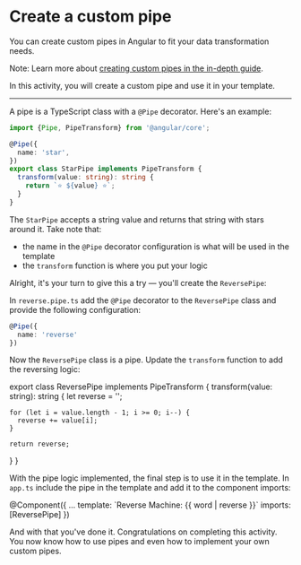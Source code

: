 # Create a custom pipe

You can create custom pipes in Angular to fit your data transformation needs.

Note: Learn more about [creating custom pipes in the in-depth guide](/guide/templates/pipes#creating-custom-pipes).

In this activity, you will create a custom pipe and use it in your template.

<hr>

A pipe is a TypeScript class with a `@Pipe` decorator. Here's an example:

```ts
import {Pipe, PipeTransform} from '@angular/core';

@Pipe({
  name: 'star',
})
export class StarPipe implements PipeTransform {
  transform(value: string): string {
    return `⭐️ ${value} ⭐️`;
  }
}
```

The `StarPipe` accepts a string value and returns that string with stars around it. Take note that:

- the name in the `@Pipe` decorator configuration is what will be used in the template
- the `transform` function is where you put your logic

Alright, it's your turn to give this a try — you'll create the `ReversePipe`:

<docs-workflow>

<docs-step title="Create the `ReversePipe`">

In `reverse.pipe.ts` add the `@Pipe` decorator to the `ReversePipe` class and provide the following configuration:

```ts
@Pipe({
  name: 'reverse'
})
```

</docs-step>

<docs-step title="Implement the `transform` function">

Now the `ReversePipe` class is a pipe. Update the `transform` function to add the reversing logic:

<docs-code language="ts" highlight="[3,4,5,6,7,8,9]">
export class ReversePipe implements PipeTransform {
  transform(value: string): string {
    let reverse = '';

    for (let i = value.length - 1; i >= 0; i--) {
      reverse += value[i];
    }

    return reverse;
  }
}
</docs-code>

</docs-step>

<docs-step title="Use the `ReversePipe` in the template"></docs-step>
With the pipe logic implemented, the final step is to use it in the template. In `app.ts` include the pipe in the template and add it to the component imports:

<docs-code language="angular-ts" highlight="[3,4]">
@Component({
  ...
  template: `Reverse Machine: {{ word | reverse }}`
  imports: [ReversePipe]
})
</docs-code>

</docs-workflow>

And with that you've done it. Congratulations on completing this activity. You now know how to use pipes and even how to implement your own custom pipes.
